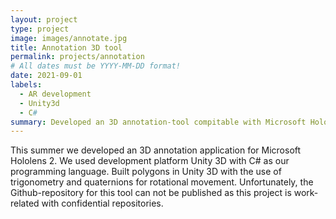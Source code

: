 ```yaml
---
layout: project
type: project
image: images/annotate.jpg
title: Annotation 3D tool
permalink: projects/annotation
# All dates must be YYYY-MM-DD format!
date: 2021-09-01
labels:
  - AR development
  - Unity3d 
  - C#
summary: Developed an 3D annotation-tool compitable with Microsoft Hololens 2 smart-glasses. 
---
```




This summer we developed an 3D annotation application for Microsoft Hololens 2. We used development platform Unity 3D with C# as our programming language. Built polygons in Unity 3D with the use of trigonometry and quaternions for rotational movement. Unfortunately, the Github-repository for this tool can not be published as this project is work-related with confidential repositories. 




